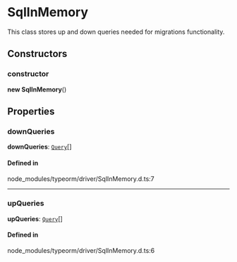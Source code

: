 # SqlInMemory

This class stores up and down queries needed for migrations functionality.

## Constructors

### constructor

**new SqlInMemory**()

## Properties

### downQueries

 **downQueries**: [`Query`](Query.md)[]

#### Defined in

node_modules/typeorm/driver/SqlInMemory.d.ts:7

___

### upQueries

 **upQueries**: [`Query`](Query.md)[]

#### Defined in

node_modules/typeorm/driver/SqlInMemory.d.ts:6
